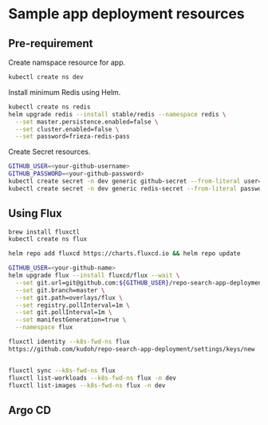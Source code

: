# Sample app deployment resources

## Pre-requirement

Create namspace resource for app.

```bash
kubectl create ns dev
```

Install minimum Redis using Helm.

```bash
kubectl create ns redis
helm upgrade redis --install stable/redis --namespace redis \
  --set master.persistence.enabled=false \
  --set cluster.enabled=false \
  --set password=frieza-redis-pass
```

Create Secret resources.

```bash
GITHUB_USER=<your-github-username>
GITHUB_PASSWORD=<your-github-password>
kubectl create secret -n dev generic github-secret --from-literal user=${GITHUB_USER} --from-literal password=${GITHUB_PASSWORD}
kubectl create secret -n dev generic redis-secret --from-literal password=frieza-redis-pass
```

## Using Flux

```bash
brew install fluxctl
kubectl create ns flux

helm repo add fluxcd https://charts.fluxcd.io && helm repo update

GITHUB_USER=<your-github-name>
helm upgrade flux --install fluxcd/flux --wait \
  --set git.url=git@github.com:${GITHUB_USER}/repo-search-app-deployment.git \
  --set git.branch=master \
  --set git.path=overlays/flux \
  --set registry.pollInterval=1m \
  --set git.pollInterval=1m \
  --set manifestGeneration=true \
  --namespace flux

fluxctl identity --k8s-fwd-ns flux
https://github.com/kudoh/repo-search-app-deployment/settings/keys/new


fluxctl sync --k8s-fwd-ns flux
fluxctl list-workloads --k8s-fwd-ns flux -n dev
fluxctl list-images --k8s-fwd-ns flux -n dev
```

## Argo CD

```bash
```
